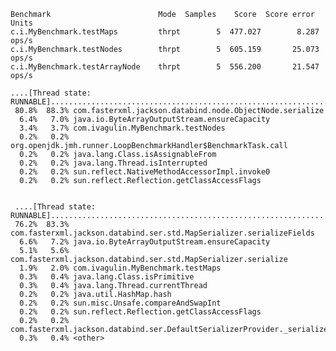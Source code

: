 	Benchmark                        Mode  Samples    Score  Score error  Units
	c.i.MyBenchmark.testMaps         thrpt        5  477.027        8.287  ops/s
	c.i.MyBenchmark.testNodes        thrpt        5  605.159       25.073  ops/s
	c.i.MyBenchmark.testArrayNode    thrpt        5  556.200       21.547  ops/s

	....[Thread state: RUNNABLE]........................................................................
	 80.8%  88.3% com.fasterxml.jackson.databind.node.ObjectNode.serialize
	  6.4%   7.0% java.io.ByteArrayOutputStream.ensureCapacity
	  3.4%   3.7% com.ivagulin.MyBenchmark.testNodes
	  0.2%   0.2% org.openjdk.jmh.runner.LoopBenchmarkHandler$BenchmarkTask.call
	  0.2%   0.2% java.lang.Class.isAssignableFrom
	  0.2%   0.2% java.lang.Thread.isInterrupted
	  0.2%   0.2% sun.reflect.NativeMethodAccessorImpl.invoke0
	  0.2%   0.2% sun.reflect.Reflection.getClassAccessFlags
	
	  
	 ....[Thread state: RUNNABLE]........................................................................
	 76.2%  83.3% com.fasterxml.jackson.databind.ser.std.MapSerializer.serializeFields
	  6.6%   7.2% java.io.ByteArrayOutputStream.ensureCapacity
	  5.1%   5.6% com.fasterxml.jackson.databind.ser.std.MapSerializer.serialize
	  1.9%   2.0% com.ivagulin.MyBenchmark.testMaps
	  0.3%   0.4% java.lang.Class.isPrimitive
	  0.3%   0.4% java.lang.Thread.currentThread
	  0.2%   0.2% java.util.HashMap.hash
	  0.2%   0.2% sun.misc.Unsafe.compareAndSwapInt
	  0.2%   0.2% sun.reflect.Reflection.getClassAccessFlags
	  0.2%   0.2% com.fasterxml.jackson.databind.ser.DefaultSerializerProvider._serialize
	  0.3%   0.4% <other>
	
 